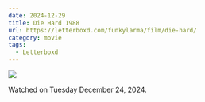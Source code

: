 ```yaml
---
date: 2024-12-29
title: Die Hard 1988
url: https://letterboxd.com/funkylarma/film/die-hard/
category: movie
tags:
  - Letterboxd
---
```


![](https://a.ltrbxd.com/resized/film-poster/5/1/5/5/6/51556-die-hard-0-600-0-900-crop.jpg?v=e24e92754d)

Watched on Tuesday December 24, 2024.
